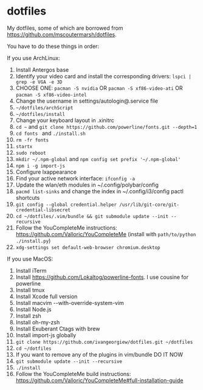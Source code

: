 # dotfiles
My dotfiles, some of which are borrowed from https://github.com/mscoutermarsh/dotfiles.

You have to do these things in order:

If you use ArchLinux:
1) Install Antergos base
2) Identify your video card and install the corresponding drivers: `lspci | grep -e VGA -e 3D`
3) CHOOSE ONE: `pacman -S nvidia` OR `pacman -S xf86-video-ati` OR `pacman -S xf86-video-intel`
4) Change the username in settings/autologin@.service file
5) `~/dotfiles/archScript`
6) `~/dotfiles/install`
7) Change your keyboard layout in .xinitrc
8) `cd ~` and `git clone https://github.com/powerline/fonts.git --depth=1`
9) `cd fonts ` and `./install.sh`
10) `rm -fr fonts`
11) `startx`
11) `sudo reboot`
12) `mkdir ~/.npm-global` and `npm config set prefix '~/.npm-global'`
13) `npm i -g import-js`
15) Configure lxappearance
16) Find your active network interface: `ifconfig -a`
17) Update the wlan/eth modules in ~/.config/polybar/config
18) `pacmd list-sinks` and change the index in ~/.config/i3/config pactl shortcuts
19) `git config --global credential.helper /usr/lib/git-core/git-credential-libsecret`
20) `cd ~/dotfiles/.vim/bundle && git submodule update --init --recursive`
21) Follow the YouCompleteMe instructions: https://github.com/Valloric/YouCompleteMe (install with `path/to/python ./install.py`)
22) `xdg-settings set default-web-browser chromium.desktop`

If you use MacOS:
1) Install iTerm
2) Install https://github.com/Lokaltog/powerline-fonts. I use cousine for powerline
3) Install tmux
4) Install Xcode full version
5) Install macvim --with-override-system-vim
6) Install Node.js
7) Install zsh
8) Install oh-my-zsh
9) Install Exuberant Ctags with brew
10) Install import-js globally
11) `git clone https://github.com/ivangeorgiew/dotfiles.git ~/dotfiles`
12) `cd ~/dotfiles`
13) If you want to remove any of the plugins in vim/bundle DO IT NOW
14) `git submodule update --init --recursive`
15) `./install`
16) Follow the YouCompleteMe build instructions: https://github.com/Valloric/YouCompleteMe#full-installation-guide
